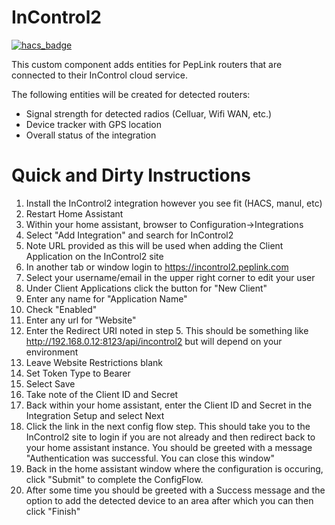 # InControl2
[![hacs_badge](https://img.shields.io/badge/HACS-Custom-orange.svg)](https://github.com/custom-components/hacs)

This custom component adds entities for PepLink routers that are connected to their InControl cloud service.

The following entities will be created for detected routers:
* Signal strength for detected radios (Celluar, Wifi WAN, etc.)
* Device tracker with GPS location
* Overall status of the integration

# Quick and Dirty Instructions
1. Install the InControl2 integration however you see fit (HACS, manul, etc)
2. Restart Home Assistant
3. Within your home assistant, browser to Configuration->Integrations
4. Select "Add Integration" and search for InControl2
5. Note URL provided as this will be used when adding the Client Application on the InControl2 site
6. In another tab or window login to https://incontrol2.peplink.com
7. Select your username/email in the upper right corner to edit your user
8. Under Client Applications click the button for "New Client"
9. Enter any name for "Application Name"
10. Check "Enabled"
11. Enter any url for "Website"
7. Enter the Redirect URI noted in step 5. This should be something like http://192.168.0.12:8123/api/incontrol2 but will depend on your environment
8. Leave Website Restrictions blank
9. Set Token Type to Bearer
10. Select Save
11. Take note of the Client ID and Secret
12. Back within your home assistant, enter the Client ID and Secret in the Integration Setup and select Next
13. Click the link in the next config flow step.  This should take you to the InControl2 site to login if you are not already and then redirect back to your home assistant instance.  You should be greeted with a message "Authentication was successful. You can close this window"
14. Back in the home assistant window where the configuration is occuring, click "Submit" to complete the ConfigFlow. 
15. After some time you should be greeted with a Success message and the option to add the detected device to an area after which you can then click "Finish"
